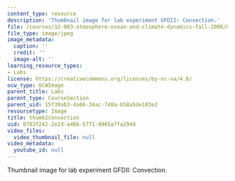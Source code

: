 ```yaml
---
content_type: resource
description: 'Thumbnail image for lab experiment GFDII: Convection.'
file: /courses/12-003-atmosphere-ocean-and-climate-dynamics-fall-2008/0783f2422e2da46b57718965a7fa294d_thumb2convection.jpg
file_type: image/jpeg
image_metadata:
  caption: ''
  credit: ''
  image-alt: ''
learning_resource_types:
- Labs
license: https://creativecommons.org/licenses/by-nc-sa/4.0/
ocw_type: OCWImage
parent_title: Labs
parent_type: CourseSection
parent_uid: 15f39ab3-4a66-34ac-748a-b58a5de103e2
resourcetype: Image
title: thumb2convection
uid: 0783f242-2e2d-a46b-5771-8965a7fa294d
video_files:
  video_thumbnail_file: null
video_metadata:
  youtube_id: null
---
```

Thumbnail image for lab experiment GFDII: Convection.